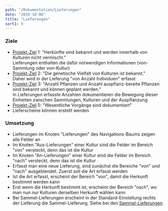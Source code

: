 ```yaml
---
path: "/Dokumentation/Lieferungen"
date: "2019-10-06"
title: "Lieferungen"
sort1: 9
---
```


### Ziele
- [Projekt-Ziel](/Dokumentation/Ziele) 1: "Herkünfte sind bekannt und werden innerhalb von Kulturen nicht vermischt."<br/>
  Lieferungen enthalten die dafür notwendigen Informationen (von-Sammlung oder von-Kultur)
- [Projekt-Ziel](/Dokumentation/Ziele) 2: "Die genetische Vielfalt von Kulturen ist bekannt."<br/>
  Daher wird in der Lieferung "von Anzahl Individuen" erfasst
- [Projekt-Ziel](/Dokumentation/Ziele) 3: "Anzahl Pflanzen und Anzahl auspflanz-bereite Pflanzen sind bekannt und können geplant werden."<br/>
  In Lieferungen erfasste Anzahlen dokumentieren die Bewegung dieser Einheiten zwischen Sammlungen, Kulturen und der Auspflanzung
- [Projekt-Ziel](/Dokumentation/Ziele) 5: "Wesentliche Vorgänge sind dokumentiert"
- Lieferscheine können erstellt werden

### Umsetzung
- Lieferungen im Knoten "Lieferungen" des Navigations-Baums zeigen alle Felder an
- Im Knoten "Aus-Lieferungen" einer Kultur sind die Felder im Bereich "von" versteckt, denn das ist die Kultur
- Im Knoten "An-Lieferungen" einer Kultur sind die Felder im Bereich "nach" versteckt, denn das ist die Kultur
- Erfasst man eine neue Lieferung, sind zunächst die Bereiche "von" und "nach" ausgeblendet. Zuerst soll die Art erfasst werden
- Ist die Art erfasst, erscheint der Bereich "von", damit die Herkunft bestimmt werden kann
- Erst wenn die Herkunft bestimmt ist, erscheint der Bereich "nach", wo man nun nur Kulturen derselben Herkunft wählen kann
- Bei Sammel-Lieferungen erscheint in der Standard-Einstellung rechts der Lieferung die Sammel-Lieferung. Siehe bei den [Sammel-Lieferungen](/Dokumentation/Sammel-Lieferungen)